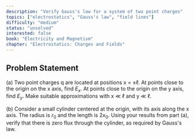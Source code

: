 ```yaml
---
description: "Verify Gauss's law for a system of two point charges"
topics: ["electrostatics", "Gauss's law", "field lines"]
difficulty: "medium"
status: "unsolved"
interested: false
book: "Electricity and Magnetism"
chapter: "Electrostatics: Charges and Fields"
---
```


## Problem Statement
(a) Two point charges q are located at positions x = ±ℓ. At points close to the origin on the x axis, find $E_x$. At points close to the origin on the y axis, find $E_y$. Make suitable approximations with x ≪ ℓ and y ≪ ℓ.

(b) Consider a small cylinder centered at the origin, with its axis along the x axis. The radius is $r_0$ and the length is $2x_0$. Using your results from part (a), verify that there is zero flux through the cylinder, as required by Gauss's law.
